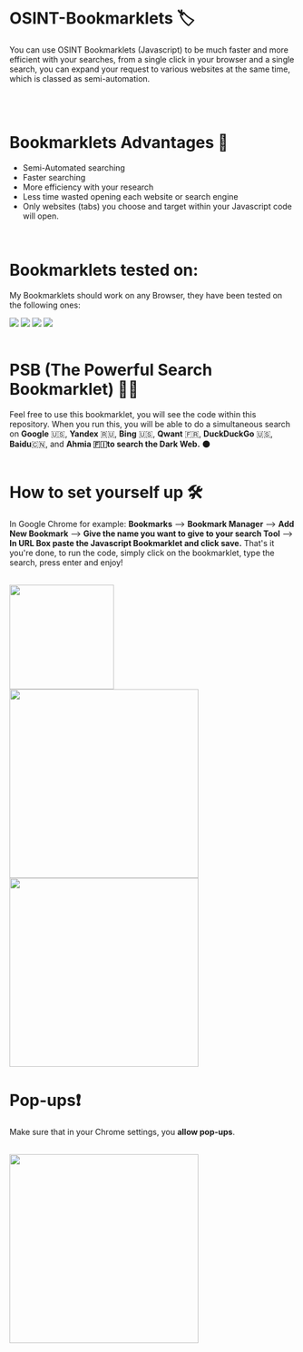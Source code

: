 # OSINT-Bookmarklets 🏷️
You can use OSINT Bookmarklets (Javascript) to be much faster and more efficient with your searches, from a single click in your browser and a single search,  you can expand your request to various websites at the same time, which is classed as semi-automation.

<br>
<br>

# Bookmarklets Advantages 🚀
- Semi-Automated searching
- Faster searching 
- More efficiency with your research
- Less time wasted opening each website or search engine
- Only websites (tabs) you choose and target within your Javascript code will open.
<br>

# Bookmarklets tested on:
My Bookmarklets should work on any Browser, they have been tested on the following ones:
<p float="left">
<img src="https://img.shields.io/badge/Safari-FF1B2D?style=for-the-badge&logo=Safari&logoColor=white">
<img src="https://img.shields.io/badge/Google_chrome-4285F4?style=for-the-badge&logo=Google-chrome&logoColor=white">
<img src="https://img.shields.io/badge/Firefox_Browser-FF7139?style=for-the-badge&logo=Firefox-Browser&logoColor=white">
<img src="https://img.shields.io/badge/Microsoft_Edge-0078D7?style=for-the-badge&logo=Microsoft-edge&logoColor=white">
<br>
<br>

  
# PSB (The Powerful Search Bookmarklet) 💪🏼
Feel free to use this bookmarklet, you will see the code within this repository.
When you run this, you will be able to do a simultaneous search on **Google** 🇺🇸, **Yandex** 🇷🇺, **Bing** 🇺🇸, **Qwant** 🇫🇷, **DuckDuckGo** 🇺🇸, **Baidu**🇨🇳, and **Ahmia 🇫🇮to search the Dark Web.** 🌑
<br>
<br>
# How to set yourself up 🛠
In Google Chrome for example: **Bookmarks** --> **Bookmark Manager** -->  **Add New Bookmark** --> **Give the name you want to give to your search Tool** --> **In URL Box paste the Javascript Bookmarklet and click save.**
That's it you're done, to run the code, simply click on the bookmarklet, type the search, press enter and enjoy! 
<br>
<br>

<p float="left">

<img width="184" src="https://user-images.githubusercontent.com/104733166/171768750-05559ed0-ba28-4a26-8dde-5ae03551d237.png">

<img width="333" src="https://user-images.githubusercontent.com/104733166/171768775-73dac4ae-e40b-4734-a163-c0fc95f873b3.png">

<img width="333" src="https://user-images.githubusercontent.com/104733166/171768776-37b9eb09-96d0-4d6e-8782-f32050bf43c9.png">
  
# Pop-ups❗
Make sure that in your Chrome settings, you **allow pop-ups**.
  <br>
  <br>
  
  
  <img width="333" src="https://user-images.githubusercontent.com/104733166/171769107-863a3838-8630-49bd-8e09-48c27dcd59aa.png">

  
